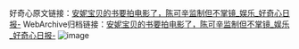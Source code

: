 好奇心原文链接：[安妮宝贝的书要拍电影了，陈可辛监制但不掌镜_娱乐_好奇心日报-](https://www.qdaily.com/articles/11323.html)
WebArchive归档链接：[安妮宝贝的书要拍电影了，陈可辛监制但不掌镜_娱乐_好奇心日报-](http://web.archive.org/web/20190623164220/https://www.qdaily.com/articles/11323.html)
![image](http://ww3.sinaimg.cn/large/007d5XDply1g3wff5au8cj30u02rv7wh)